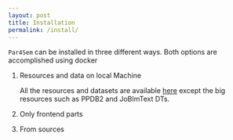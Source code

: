 ```yaml
---
layout: post
title: Installation
permalink: /install/
---
```


``Par4Sem`` can be installed in three different ways. Both options are accomplished using docker

1. Resources and data on local Machine

      All the resources and datasets are available [here]() except the big resources such as PPDB2 and JoBImText DTs.

2. Only frontend parts


3. From sources
